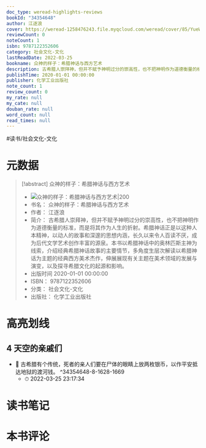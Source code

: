 ```yaml
---
doc_type: weread-highlights-reviews
bookId: "34354648"
author: 江逐浪
cover: https://weread-1258476243.file.myqcloud.com/weread/cover/85/YueWen_34354648/t7_YueWen_34354648.jpg
reviewCount: 0
noteCount: 1
isbn: 9787122352606
category: 社会文化-文化
lastReadDate: 2022-03-25
bookname: 众神的样子：希腊神话与西方艺术
description: 古希腊人崇拜神，但并不赋予神明过分的崇高性，也不把神明作为道德衡量的标准，而是将其作为人生的折射。希腊神话正是以这种人本精神，以动人的故事和深邃的思想内涵，长久以来令人百读不厌，成为后代文学艺术创作丰富的源泉。本书以希腊神话中的奥林匹斯主神为线索，介绍经典希腊神话故事的主要情节，多角度生层次解读以希腊神话为主题的经典西方美术杰作，伸展展现有关主题在美术领域的发展与演变，以及探寻希腊文化的起源和影响。
publishTime: 2020-01-01 00:00:00
publisher: 化学工业出版社
note_count: 1
review_count: 0
my_rate: null
my_cate: null
douban_rate: null
word_count: null
read_times: null
---
```


#读书/社会文化-文化

# 元数据
> [!abstract] 众神的样子：希腊神话与西方艺术
> - ![ 众神的样子：希腊神话与西方艺术|200](https://weread-1258476243.file.myqcloud.com/weread/cover/85/YueWen_34354648/t7_YueWen_34354648.jpg)
> - 书名： 众神的样子：希腊神话与西方艺术
> - 作者： 江逐浪
> - 简介： 古希腊人崇拜神，但并不赋予神明过分的崇高性，也不把神明作为道德衡量的标准，而是将其作为人生的折射。希腊神话正是以这种人本精神，以动人的故事和深邃的思想内涵，长久以来令人百读不厌，成为后代文学艺术创作丰富的源泉。本书以希腊神话中的奥林匹斯主神为线索，介绍经典希腊神话故事的主要情节，多角度生层次解读以希腊神话为主题的经典西方美术杰作，伸展展现有关主题在美术领域的发展与演变，以及探寻希腊文化的起源和影响。
> - 出版时间 2020-01-01 00:00:00
> - ISBN： 9787122352606
> - 分类： 社会文化-文化
> - 出版社： 化学工业出版社

# 高亮划线

## 4 天空的亲戚们


- 📌 古希腊有个传统，死者的亲人们要在尸体的眼睛上放两枚银币，以作平安抵达地狱的渡河钱。 ^34354648-8-1628-1669
    - ⏱ 2022-03-25 23:17:34 
# 读书笔记

# 本书评论
